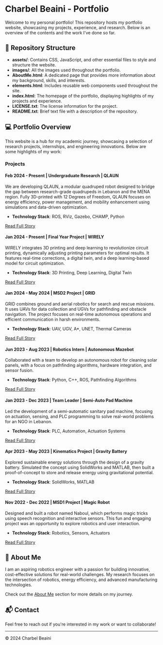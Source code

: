 # Charbel Beaini - Portfolio

Welcome to my personal portfolio! This repository hosts my portfolio website, showcasing my projects, experience, and research. Below is an overview of the contents and the work I've done so far.

## 📂 Repository Structure

- **assets/**: Contains CSS, JavaScript, and other essential files to style and structure the website.
- **images/**: All the images used throughout the portfolio.
- **AboutMe.html**: A dedicated page that provides more information about my background, skills, and interests.
- **elements.html**: Includes reusable web components used throughout the site.
- **index.html**: The homepage of the portfolio, displaying highlights of my projects and experience.
- **LICENSE.txt**: The license information for the project.
- **README.txt**: Brief text file with a description of the repository.

## 💻 Portfolio Overview

This website is a hub for my academic journey, showcasing a selection of research projects, internships, and engineering innovations. Below are some highlights of my work:

### Projects

#### **Feb 2024 - Present | Undergraduate Research | QLAUN**
We are developing QLAUN, a modular quadruped robot designed to bridge the gap between research-grade quadrupeds in Lebanon and the MENA region. Fully 3D-printed with 12 Degrees of Freedom, QLAUN focuses on energy efficiency, power management, and mobility enhancement using simulations and data-driven optimization.

- **Technology Stack**: ROS, RViz, Gazebo, CHAMP, Python

[Read Full Story](#)

#### **Jan 2024 - Present | Final Year Project | WIRELY**
WIRELY integrates 3D printing and deep learning to revolutionize circuit printing, dynamically adjusting printing parameters for optimal results. It features real-time corrections, a digital twin, and a deep learning-based model for circuit optimization.

- **Technology Stack**: 3D Printing, Deep Learning, Digital Twin

[Read Full Story](#)

#### **Jan 2024 - May 2024 | MSD2 Project | GRID**
GRID combines ground and aerial robotics for search and rescue missions. It uses UAVs for data collection and UGVs for pathfinding and obstacle navigation. The project focuses on real-time autonomous operations and efficient communication in harsh environments.

- **Technology Stack**: UAV, UGV, A*, UNET, Thermal Cameras

[Read Full Story](#)

#### **Jun 2023 - Aug 2023 | Robotics Intern | Autonomous Mazebot**
Collaborated with a team to develop an autonomous robot for cleaning solar panels, with a focus on pathfinding algorithms, hardware integration, and sensor fusion.

- **Technology Stack**: Python, C++, ROS, Pathfinding Algorithms

[Read Full Story](#)

#### **Jan 2023 - Dec 2023 | Team Leader | Semi-Auto Pad Machine**
Led the development of a semi-automatic sanitary pad machine, focusing on actuation, sensing, and PLC programming to solve real-world problems for an NGO in Lebanon.

- **Technology Stack**: PLC, Automation, Actuation Systems

[Read Full Story](#)

#### **Apr 2023 - May 2023 | Kinematics Project | Gravity Battery**
Explored sustainable energy solutions through the design of a gravity battery. Simulated the concept using SolidWorks and MATLAB, then built a proof-of-concept to store and release energy using gravitational potential.

- **Technology Stack**: SolidWorks, MATLAB

[Read Full Story](#)

#### **Nov 2022 - Dec 2022 | MSD1 Project | Magic Robot**
Designed and built a robot named Naboul, which performs magic tricks using speech recognition and interactive sensors. This fun and engaging project was an opportunity to explore robotics and user interaction.

- **Technology Stack**: Robotics, Sensors, Actuators

[Read Full Story](#)

## 📝 About Me
I am an aspiring robotics engineer with a passion for building innovative, cost-effective solutions for real-world challenges. My research focuses on the intersection of robotics, energy efficiency, and advanced manufacturing technologies.

Check out the [About Me](AboutMe.html) section for more details on my journey.

## 📬 Contact
Feel free to reach out if you're interested in my work or want to collaborate!

---

© 2024 Charbel Beaini
